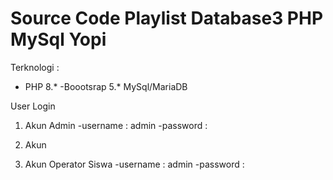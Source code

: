 # Source Code Playlist  Database3 PHP MySql Yopi
Terknologi : 
- PHP 8.*
-Boootsrap 5.*
MySql/MariaDB

User Login
1. Akun Admin 
-username : admin
-password :

2. Akun
1. Akun Operator Siswa 
-username : admin
-password :
